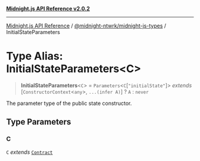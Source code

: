 [**Midnight.js API Reference v2.0.2**](../../../README.md)

***

[Midnight.js API Reference](../../../packages.md) / [@midnight-ntwrk/midnight-js-types](../README.md) / InitialStateParameters

# Type Alias: InitialStateParameters\<C\>

> **InitialStateParameters**\<`C`\> = `Parameters`\<`C`\[`"initialState"`\]\> *extends* \[`ConstructorContext`\<`any`\>, `...(infer A)`\] ? `A` : `never`

The parameter type of the public state constructor.

## Type Parameters

### C

`C` *extends* [`Contract`](../interfaces/Contract.md)
